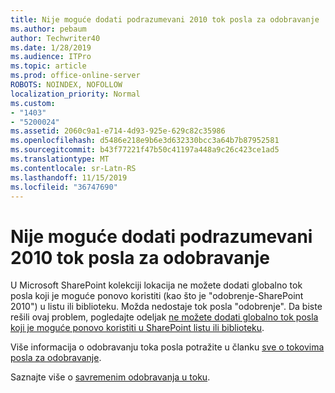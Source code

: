 ```yaml
---
title: Nije moguće dodati podrazumevani 2010 tok posla za odobravanje
ms.author: pebaum
author: Techwriter40
ms.date: 1/28/2019
ms.audience: ITPro
ms.topic: article
ms.prod: office-online-server
ROBOTS: NOINDEX, NOFOLLOW
localization_priority: Normal
ms.custom:
- "1403"
- "5200024"
ms.assetid: 2060c9a1-e714-4d93-925e-629c82c35986
ms.openlocfilehash: d5486e218e9b6e3d632330bcc3a64b7b87952581
ms.sourcegitcommit: b43f77221f47b50c41197a448a9c26c423ce1ad5
ms.translationtype: MT
ms.contentlocale: sr-Latn-RS
ms.lasthandoff: 11/15/2019
ms.locfileid: "36747690"
---
```

# <a name="cant-add-default-2010-approval-workflow"></a>Nije moguće dodati podrazumevani 2010 tok posla za odobravanje

U Microsoft SharePoint kolekciji lokacija ne možete dodati globalno tok posla koji je moguće ponovo koristiti (kao što je "odobrenje-SharePoint 2010") u listu ili biblioteku. Možda nedostaje tok posla "odobrenje". Da biste rešili ovaj problem, pogledajte odeljak [ne možete dodati globalno tok posla koji je moguće ponovo koristiti u SharePoint listu ili biblioteku](https://support.microsoft.com/help/4467263/sharepoint-designer-2013-shows-empty-wfpub-library).

Više informacija o odobravanju toka posla potražite u članku [sve o tokovima posla za odobravanje](https://support.office.com/article/All-about-Approval-workflows-078C5A89-821F-44A9-9530-40BB34F9F742). 
 
Saznajte više o [savremenim odobravanja u toku](https://flow.microsoft.com/blog/introducing-modern-approvals). 
  